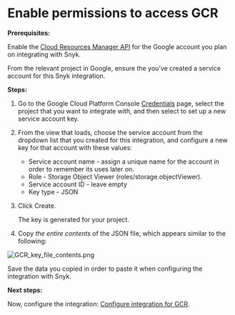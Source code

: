 # Enable permissions to access GCR

**Prerequisites:**

Enable the [Cloud Resources Manager API](https://console.cloud.google.com/apis/library/cloudresourcemanager.googleapis.com?q=cloud%20resource%20manager&id=16f5d23e-c895-4b9d-88e4-864c1766636f&project=next-for-integration-testing) for the Google account you plan on integrating with Snyk.

From the relevant project in Google, ensure the you've created a service account for this Snyk integration.

**Steps:**

1. Go to the Google Cloud Platform Console [Credentials](https://console.cloud.google.com/apis/credentials) page, select the project that you want to integrate with, and then select to set up a new service account key.
2. From the view that loads, choose the service account from the dropdown list that you created for this integration, and configure a new key for that account with these values:
   * Service account name - assign a unique name for the account in order to remember its uses later on.
   * Role - Storage Object Viewer \(roles/storage.objectViewer\).
   * Service account ID - leave empty
   * Key type - JSON
3. Click Create.

   The key is generated for your project.

4. Copy _the entire contents_ of the JSON file, which appears similar to the following:

![GCR\_key\_file\_contents.png](https://support.snyk.io/hc/article_attachments/360007147378/uuid-c4e3b781-e575-5ab8-6cea-b0a8654068c4-en.png)

   Save the data you copied in order to paste it when configuring the integration with Snyk.

**Next steps:**

Now, configure the integration: [Configure integration for GCR](https://support.snyk.io/hc/articles/360003916118#UUID-9e0df3f8-0780-b593-573b-5185bdca4a6d).

